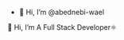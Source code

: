 - 👋 Hi, I’m @abednebi-wael


<!---
abednebi-wael/abednebi-wael is a ✨ special ✨ repository because its `README.md` (this file) appears on your GitHub profile.
You can click the Preview link to take a look at your changes.
--->👋 Hi, I’m A Full Stack Developer⚛️ 
